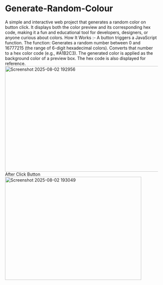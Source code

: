 # Generate-Random-Colour
A simple and interactive web project that generates a random color on button click. It displays both the color preview and its corresponding hex code, making it a fun and educational tool for developers, designers, or anyone curious about colors.
 How It Works :-
A button triggers a JavaScript function.
The function: 
Generates a random number between 0 and 16777215 (the range of 6-digit hexadecimal colors).
Converts that number to a hex color code (e.g., #A1B2C3).
The generated color is applied as the background color of a preview box.
The hex code is also displayed for reference.
<img width="533" height="346" alt="Screenshot 2025-08-02 192956" src="https://github.com/user-attachments/assets/0743936b-f10e-4d53-aefc-697c483c920a" />
After Click Button 
<img width="449" height="338" alt="Screenshot 2025-08-02 193049" src="https://github.com/user-attachments/assets/1d017e52-39a0-4560-890c-ab1f11793932" />
